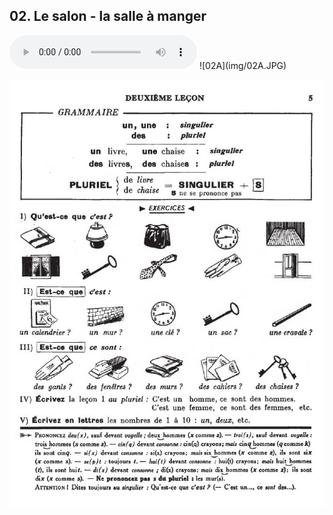## 02. Le salon - la salle à manger

  <audio controls>
    <source src="sound/02A.ogg"></source>
  </audio>
![02A](img/02A.JPG)

![02B](img/02B.JPG)